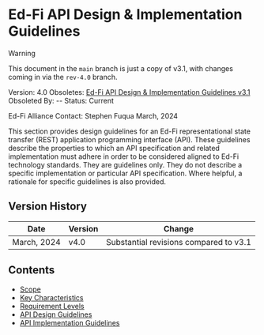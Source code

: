 # Ed-Fi API Design & Implementation Guidelines

> [!WARNING]
> This document in the `main` branch is just a copy of v3.1, with changes
> coming in via the `rev-4.0` branch.

Version: 4.0
Obsoletes: [Ed-Fi API Design & Implementation Guidelines v3.1](../v3.1/)
Obsoleted By: --
Status: Current

Ed-Fi Alliance
Contact: Stephen Fuqua
March, 2024

This section provides design guidelines for an Ed-Fi representational state
transfer (REST) application programming interface (API). These guidelines
describe the properties to which an API specification and related implementation
must adhere in order to be considered aligned to Ed-Fi technology standards.
They are guidelines only. They do not describe a specific implementation or
particular API specification. Where helpful, a rationale for specific guidelines
is also provided.

## Version History

| Date        | Version | Change                                 |
| ----------- | ------- | -------------------------------------- |
| March, 2024 | v4.0    | Substantial revisions compared to v3.1 |

## Contents

* [Scope](SCOPE.md)
* [Key Characteristics](KEY-CHARACTERISTICS.md)
* [Requirement Levels](REQUIREMENT-LEVELS.md)
* [API Design Guidelines](API-DESIGN-GUIDELINES/README.md)
* [API Implementation Guidelines](API-IMPLEMENTATION-GUIDELINES/README.md)
